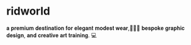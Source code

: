 # ridworld
 𝐚 𝐩𝐫𝐞𝐦𝐢𝐮𝐦 𝐝𝐞𝐬𝐭𝐢𝐧𝐚𝐭𝐢𝐨𝐧 𝐟𝐨𝐫 𝐞𝐥𝐞𝐠𝐚𝐧𝐭 𝐦𝐨𝐝𝐞𝐬𝐭 𝐰𝐞𝐚𝐫,🌟💎💎 𝐛𝐞𝐬𝐩𝐨𝐤𝐞 𝐠𝐫𝐚𝐩𝐡𝐢𝐜 𝐝𝐞𝐬𝐢𝐠𝐧, 𝐚𝐧𝐝 𝐜𝐫𝐞𝐚𝐭𝐢𝐯𝐞 𝐚𝐫𝐭 𝐭𝐫𝐚𝐢𝐧𝐢𝐧𝐠. 💻 
